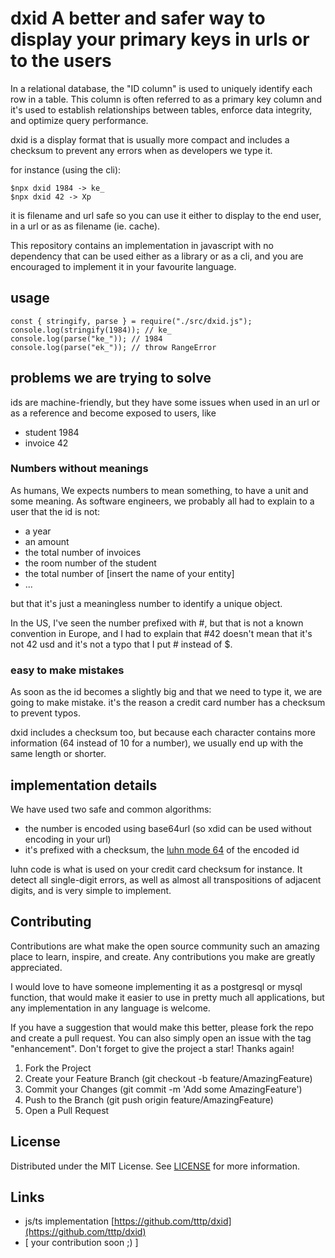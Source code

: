 # dxid A better and safer way to display your primary keys in urls or to the users

In a relational database, the "ID column" is used to uniquely identify each row in a table. This column is often referred to as a primary key column and it's used to establish relationships between tables, enforce data integrity, and optimize query performance. 

dxid is a display format that is usually more compact and includes a checksum to prevent any errors when as developers we type it.

for instance (using the cli):

    $npx dxid 1984 -> ke_
    $npx dxid 42 -> Xp

it is filename and url safe so you can use it either to display to the end user, in a url or as as filename (ie. cache).

This repository contains an implementation in javascript with no dependency that can be used either as a library or as a cli, and you are encouraged to implement it in your favourite language.

## usage

    const { stringify, parse } = require("./src/dxid.js");
    console.log(stringify(1984)); // ke_
    console.log(parse("ke_")); // 1984
    console.log(parse("ek_")); // throw RangeError

## problems we are trying to solve

ids are machine-friendly, but they have some issues when used in an url or as a reference and become exposed to users, like

- student 1984
- invoice 42

### Numbers without meanings

As humans, We expects numbers to mean something, to have a unit and some meaning. As software engineers, we probably all had to explain to a user that the id is not:
- a year
- an amount
- the total number of invoices
- the room number of the student
- the total number of [insert the name of your entity]
- ...

but that it's just a meaningless number to identify a unique object.

In the US, I've seen the number prefixed with #, but that is not a known convention in Europe, and I had to explain that #42 doesn't mean that it's not 42 usd and it's not a typo that I put # instead of $.

### easy to make mistakes

As soon as the id becomes a slightly big and that we need to type it, we are going to make mistake. it's the reason a credit card number has a checksum to prevent typos.

dxid includes a checksum too, but because each character contains more information (64 instead of 10 for a number), we usually end up with the same length or shorter.

## implementation details

We have used two safe and common algorithms:

- the number is encoded using base64url (so xdid can be used without encoding in your url)
- it's prefixed with a checksum, the [luhn mode 64](https://en.wikipedia.org/wiki/Luhn_mod_N_algorithm) of the encoded id

luhn code is what is used on your credit card checksum for instance. It detect all single-digit errors, as well as almost all transpositions of adjacent digits, and is very simple to implement.

## Contributing

Contributions are what make the open source community such an amazing place to learn, inspire, and create. Any contributions you make are greatly appreciated.

I would love to have someone implementing it as a postgresql or mysql function, that would make it easier to use in pretty much all applications, but any implementation in any language is welcome.

If you have a suggestion that would make this better, please fork the repo and create a pull request. You can also simply open an issue with the tag "enhancement". Don't forget to give the project a star! Thanks again!

1. Fork the Project
1. Create your Feature Branch (git checkout -b feature/AmazingFeature)
1. Commit your Changes (git commit -m 'Add some AmazingFeature')
1. Push to the Branch (git push origin feature/AmazingFeature)
1. Open a Pull Request

## License

Distributed under the MIT License. See [LICENSE](LICENSE) for more information.

## Links

- js/ts implementation [https://github.com/tttp/dxid](https://github.com/tttp/dxid)
- [ your contribution soon ;) ]
